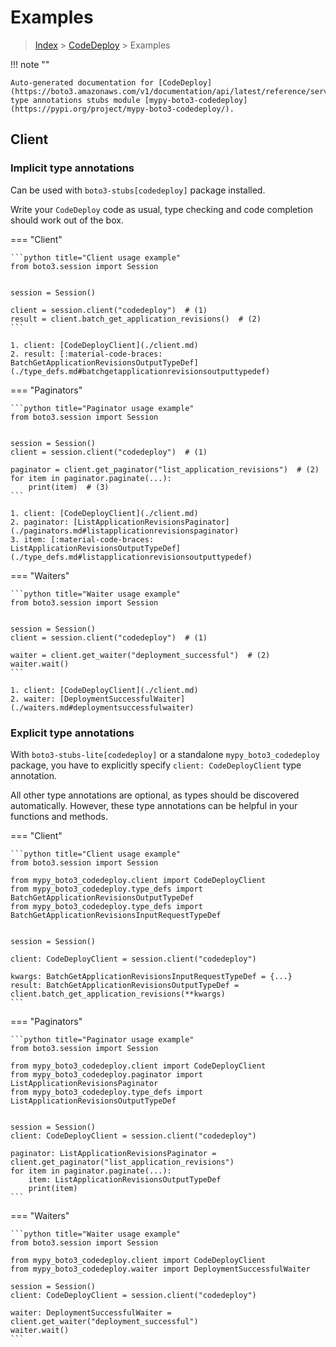 # Examples

> [Index](../README.md) > [CodeDeploy](./README.md) > Examples

!!! note ""

    Auto-generated documentation for [CodeDeploy](https://boto3.amazonaws.com/v1/documentation/api/latest/reference/services/codedeploy.html#CodeDeploy)
    type annotations stubs module [mypy-boto3-codedeploy](https://pypi.org/project/mypy-boto3-codedeploy/).

## Client

### Implicit type annotations

Can be used with `boto3-stubs[codedeploy]` package installed.

Write your `CodeDeploy` code as usual,
type checking and code completion should work out of the box.


=== "Client"

    ```python title="Client usage example"
    from boto3.session import Session


    session = Session()

    client = session.client("codedeploy")  # (1)
    result = client.batch_get_application_revisions()  # (2)
    ```

    1. client: [CodeDeployClient](./client.md)
    2. result: [:material-code-braces: BatchGetApplicationRevisionsOutputTypeDef](./type_defs.md#batchgetapplicationrevisionsoutputtypedef) 



=== "Paginators"

    ```python title="Paginator usage example"
    from boto3.session import Session


    session = Session()
    client = session.client("codedeploy")  # (1)

    paginator = client.get_paginator("list_application_revisions")  # (2)
    for item in paginator.paginate(...):
        print(item)  # (3)
    ```

    1. client: [CodeDeployClient](./client.md)
    2. paginator: [ListApplicationRevisionsPaginator](./paginators.md#listapplicationrevisionspaginator)
    3. item: [:material-code-braces: ListApplicationRevisionsOutputTypeDef](./type_defs.md#listapplicationrevisionsoutputtypedef) 



=== "Waiters"

    ```python title="Waiter usage example"
    from boto3.session import Session


    session = Session()
    client = session.client("codedeploy")  # (1)

    waiter = client.get_waiter("deployment_successful")  # (2)
    waiter.wait()
    ```

    1. client: [CodeDeployClient](./client.md)
    2. waiter: [DeploymentSuccessfulWaiter](./waiters.md#deploymentsuccessfulwaiter)


### Explicit type annotations

With `boto3-stubs-lite[codedeploy]`
or a standalone `mypy_boto3_codedeploy` package, you have to explicitly specify `client: CodeDeployClient` type annotation.

All other type annotations are optional, as types should be discovered automatically.
However, these type annotations can be helpful in your functions and methods.


=== "Client"

    ```python title="Client usage example"
    from boto3.session import Session

    from mypy_boto3_codedeploy.client import CodeDeployClient
    from mypy_boto3_codedeploy.type_defs import BatchGetApplicationRevisionsOutputTypeDef
    from mypy_boto3_codedeploy.type_defs import BatchGetApplicationRevisionsInputRequestTypeDef


    session = Session()

    client: CodeDeployClient = session.client("codedeploy")

    kwargs: BatchGetApplicationRevisionsInputRequestTypeDef = {...}
    result: BatchGetApplicationRevisionsOutputTypeDef = client.batch_get_application_revisions(**kwargs)
    ```



=== "Paginators"

    ```python title="Paginator usage example"
    from boto3.session import Session

    from mypy_boto3_codedeploy.client import CodeDeployClient
    from mypy_boto3_codedeploy.paginator import ListApplicationRevisionsPaginator
    from mypy_boto3_codedeploy.type_defs import ListApplicationRevisionsOutputTypeDef


    session = Session()
    client: CodeDeployClient = session.client("codedeploy")

    paginator: ListApplicationRevisionsPaginator = client.get_paginator("list_application_revisions")
    for item in paginator.paginate(...):
        item: ListApplicationRevisionsOutputTypeDef
        print(item)
    ```



=== "Waiters"

    ```python title="Waiter usage example"
    from boto3.session import Session

    from mypy_boto3_codedeploy.client import CodeDeployClient
    from mypy_boto3_codedeploy.waiter import DeploymentSuccessfulWaiter

    session = Session()
    client: CodeDeployClient = session.client("codedeploy")

    waiter: DeploymentSuccessfulWaiter = client.get_waiter("deployment_successful")
    waiter.wait()
    ```


